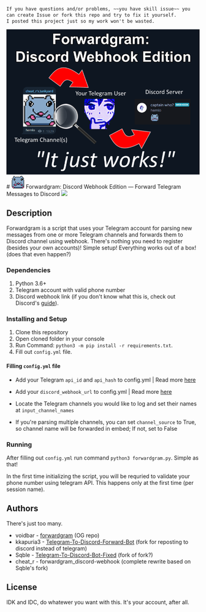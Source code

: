 ```
If you have questions and/or problems, ~~you have skill issue~~ you can create Issue or fork this repo and try to fix it yourself.
I posted this project just so my work won't be wasted.
```
<img src="resources/itjustworks.png">
# <img src="resources/bricksmol.gif"> Forwardgram: Discord Webhook Edition — Forward Telegram Messages to Discord

<img src="https://img.shields.io/badge/Skill-issue-red"> 

## Description
Forwardgram is a script that uses your Telegram account for parsing new messages from one or more Telegram channels and forwards them to Discord channel using webhook. There's nothing you need to register (besides your own accounts)! Simple setup! Everything works out of a box! (does that even happen?)

### Dependencies
1. Python 3.6+
2. Telegram account with valid phone number
3. Discord webhook link (if you don't know what this is, check out Discord's [guide](https://support.discord.com/hc/en-us/articles/228383668-Intro-to-Webhooks)).


### Installing and Setup
1. Clone this repository
2. Open cloned folder in your console
3. Run Command: `python3 -m pip install -r requirements.txt`.
4. Fill out `config.yml` file.


#### Filling `config.yml` file

* Add your Telegram `api_id` and `api_hash` to config.yml | Read more [here](https://core.telegram.org/api/obtaining_api_id)

* Add your `discord_webhook_url` to config.yml | Read more [here](https://support.discord.com/hc/en-us/articles/228383668-Intro-to-Webhooks)

* Locate the Telegram channels you would like to log and set their names at `input_channel_names`

* If you're parsing multiple channels, you can set `channel_source` to True, so channel name will be forwarded in embed; If not, set to False

### Running
After filling out `config.yml` run command `python3 forwardgram.py`. Simple as that!

In the first time initializing the script, you will be requried to validate your phone number using telegram API. This happens only at the first time (per session name).

## Authors
There's just too many.

* voidbar - [forwardgram](https://github.com/voidbar/forwardgram) (OG repo)
* kkapuria3 - [Telegram-To-Discord-Forward-Bot](https://github.com/kkapuria3/Telegram-To-Discord-Forward-Bot) (fork for reposting to discord instead of telegram)
* Sqble - [Telegram-To-Discord-Bot-Fixed](https://github.com/Sqble/Telegram-To-Discord-Bot-Fixed) (fork of fork?)
* cheat_r - forwardgram_discord-webhook (complete rewrite based on Sqble's fork)

## License
IDK and IDC, do whatewer you want with this. It's your account, after all.